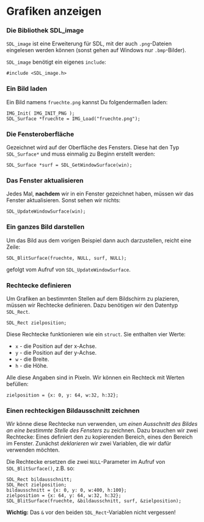
# Grafiken anzeigen

### Die Bibliothek SDL_image

`SDL_image` ist eine Erweiterung für SDL, mit der auch `.png`-Dateien eingelesen werden können (sonst gehen auf Windows nur `.bmp`-Bilder).

`SDL_image` benötigt ein eigenes `include`:

    #include <SDL_image.h>


### Ein Bild laden

Ein Bild namens `fruechte.png` kannst Du folgendermaßen laden:

    IMG_Init( IMG_INIT_PNG );    
    SDL_Surface *fruechte = IMG_Load("fruechte.png");
    

### Die Fensteroberfläche

Gezeichnet wird auf der Oberfläche des Fensters. Diese hat den Typ `SDL_Surface*` und muss einmalig zu Beginn erstellt werden:

    SDL_Surface *surf = SDL_GetWindowSurface(win);


### Das Fenster aktualisieren

Jedes Mal, **nachdem** wir in ein Fenster gezeichnet haben, müssen wir das Fenster aktualisieren. Sonst sehen wir nichts: 

    SDL_UpdateWindowSurface(win);


### Ein ganzes Bild darstellen

Um das Bild aus dem vorigen Beispiel dann auch darzustellen, reicht eine Zeile:

    SDL_BlitSurface(fruechte, NULL, surf, NULL);

gefolgt vom Aufruf von `SDL_UpdateWindowSurface`.


### Rechtecke definieren

Um Grafiken an bestimmten Stellen auf dem Bildschirm zu plazieren, müssen wir Rechtecke definieren. Dazu benötigen wir den Datentyp `SDL_Rect`. 

    SDL_Rect zielposition;

Diese Rechtecke funktionieren wie ein `struct`. Sie enthalten vier Werte:

* `x` - die Position auf der x-Achse.
* `y` - die Position auf der y-Achse.
* `w` - die Breite.
* `h` - die Höhe.

Alle diese Angaben sind in Pixeln. Wir können ein Rechteck mit Werten befüllen:

    zielposition = {x: 0, y: 64, w:32, h:32};


### Einen rechteckigen Bildausschnitt zeichnen

Wir könne diese Rechtecke nun verwenden, um *einen Ausschnitt des Bildes an eine bestimmte Stelle des Fensters* zu zeichnen. Dazu brauchen wir zwei Rechtecke: Eines definiert den zu kopierenden Bereich, eines den Bereich im Fenster. Zunächst *deklarieren* wir zwei Variablen, die wir dafür verwenden möchten.

Die Rechtecke ersetzen die zwei `NULL`-Parameter im Aufruf von `SDL_BlitSurface()`, z.B. so:

    SDL_Rect bildausschnitt;
    SDL_Rect zielposition;
    bildausschnitt = {x: 0, y: 0, w:400, h:100};
    zielposition = {x: 64, y: 64, w:32, h:32};
    SDL_BlitSurface(fruechte, &bildausschnitt, surf, &zielposition);

**Wichtig:** Das `&` vor den beiden `SDL_Rect`-Variablen nicht vergessen!
